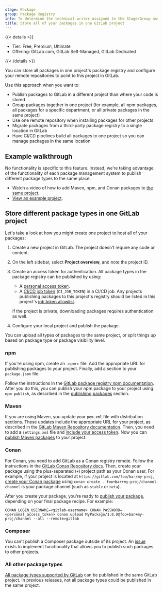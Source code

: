 ```yaml
---
stage: Package
group: Package Registry
info: To determine the technical writer assigned to the Stage/Group associated with this page, see https://handbook.gitlab.com/handbook/product/ux/technical-writing/#assignments
title: Store all of your packages in one GitLab project
---
```


{{< details >}}

- Tier: Free, Premium, Ultimate
- Offering: GitLab.com, GitLab Self-Managed, GitLab Dedicated

{{< /details >}}

You can store all packages in one project's package registry and configure your remote repositories to
point to this project in GitLab.

Use this approach when you want to:

- Publish packages to GitLab in a different project than where your code is stored
- Group packages together in one project (for example, all npm packages, all packages for a specific
  department, or all private packages in the same project)
- Use one remote repository when installing packages for other projects
- Migrate packages from a third-party package registry to a single location in GitLab
- Have CI/CD pipelines build all packages to one project so you can manage packages in the same location

## Example walkthrough

No functionality is specific to this feature. Instead, we're taking advantage of the functionality
of each package management system to publish different package types to the same place.

- <i class="fa fa-youtube-play youtube" aria-hidden="true"></i>
  Watch a video of how to add Maven, npm, and Conan packages to [the same project](https://youtu.be/ui2nNBwN35c).
- [View an example project](https://gitlab.com/sabrams/my-package-registry/-/packages).

## Store different package types in one GitLab project

Let's take a look at how you might create one project to host all of your packages:

1. Create a new project in GitLab. The project doesn't require any code or content.
1. On the left sidebar, select **Project overview**, and note the project ID.
1. Create an access token for authentication. All package types in the package registry can be published by using:

   - A [personal access token](../../profile/personal_access_tokens.md).
   - A [CI/CD job token](../../../ci/jobs/ci_job_token.md) (`CI_JOB_TOKEN`) in a CI/CD job.
     Any projects publishing packages to this project's registry should be listed
     in this project's [job token allowlist](../../../ci/jobs/ci_job_token.md#add-a-group-or-project-to-the-job-token-allowlist).

   If the project is private, downloading packages requires authentication as well.

1. Configure your local project and publish the package.

You can upload all types of packages to the same project, or
split things up based on package type or package visibility level.

### npm

If you're using npm, create an `.npmrc` file. Add the appropriate URL for publishing
packages to your project. Finally, add a section to your `package.json` file.

Follow the instructions in the
[GitLab package registry npm documentation](../npm_registry/_index.md#authenticate-to-the-package-registry). After
you do this, you can publish your npm package to your project using `npm publish`, as described in the
[publishing packages](../npm_registry/_index.md#publish-to-gitlab-package-registry) section.

### Maven

If you are using Maven, you update your `pom.xml` file with distribution sections. These updates include the
appropriate URL for your project, as described in the [GitLab Maven Repository documentation](../maven_repository/_index.md#naming-convention).
Then, you need to add a `settings.xml` file and [include your access token](../maven_repository/_index.md#authenticate-to-the-package-registry).
Now you can [publish Maven packages](../maven_repository/_index.md#publish-a-package) to your project.

### Conan

For Conan, you need to add GitLab as a Conan registry remote. Follow the instructions in the
[GitLab Conan Repository docs](../conan_repository/_index.md#add-the-package-registry-as-a-conan-remote).
Then, create your package using the plus-separated (`+`) project path as your Conan user. For example,
if your project is located at `https://gitlab.com/foo/bar/my-proj`,
[create your Conan package](../conan_repository/_index.md) using `conan create . foo+bar+my-proj/channel`.
`channel` is your package channel (such as `stable` or `beta`).

After you create your package, you're ready to [publish your package](../conan_repository/_index.md#publish-a-conan-package),
depending on your final package recipe. For example:

```shell
CONAN_LOGIN_USERNAME=<gitlab-username> CONAN_PASSWORD=<personal_access_token> conan upload MyPackage/1.0.0@foo+bar+my-proj/channel --all --remote=gitlab
```

### Composer

You can't publish a Composer package outside of its project. An [issue](https://gitlab.com/gitlab-org/gitlab/-/issues/250633)
exists to implement functionality that allows you to publish such packages to other projects.

### All other package types

[All package types supported by GitLab](../_index.md) can be published in
the same GitLab project. In previous releases, not all package types could
be published in the same project.
